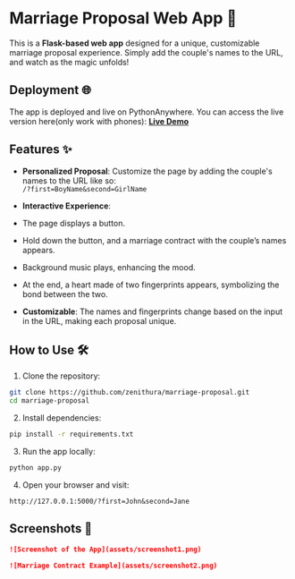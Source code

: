 # Marriage Proposal Web App 💍

This is a **Flask-based web app** designed for a unique, customizable marriage proposal experience. Simply add the couple's names to the URL, and watch as the magic unfolds!


## Deployment 🌐
The app is deployed and live on PythonAnywhere. You can access the live version here(only work with phones):
[**Live Demo**](http://secretbutton.pythonanywhere.com/?first=John&second=Jane)


## Features ✨
- **Personalized Proposal**: Customize the page by adding the couple's names to the URL like so:  
`/?first=BoyName&second=GirlName`
- **Interactive Experience**: 
- The page displays a button.
- Hold down the button, and a marriage contract with the couple’s names appears.
- Background music plays, enhancing the mood.
- At the end, a heart made of two fingerprints appears, symbolizing the bond between the two.


- **Customizable**: The names and fingerprints change based on the input in the URL, making each proposal unique.

## How to Use 🛠
1. Clone the repository:
```bash
git clone https://github.com/zenithura/marriage-proposal.git
cd marriage-proposal
```
       
2. Install dependencies:
```bash
pip install -r requirements.txt
```

3. Run the app locally:
```bash
python app.py
```

4. Open your browser and visit:
```
http://127.0.0.1:5000/?first=John&second=Jane
```

   

## Screenshots 📸
```markdown
![Screenshot of the App](assets/screenshot1.png)
```
```markdown
![Marriage Contract Example](assets/screenshot2.png)
```

  
